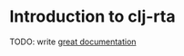 # Introduction to clj-rta

TODO: write [great documentation](http://jacobian.org/writing/what-to-write/)
